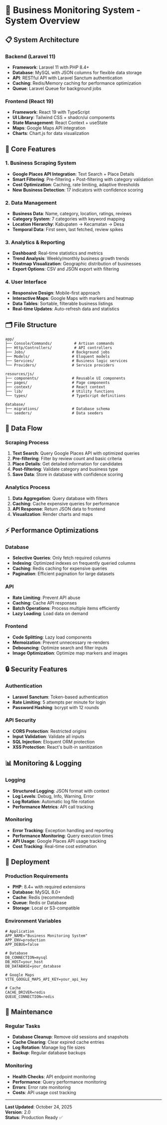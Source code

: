 # 🚀 Business Monitoring System - System Overview

## 📋 System Architecture

### **Backend (Laravel 11)**
- **Framework**: Laravel 11 with PHP 8.4+
- **Database**: MySQL with JSON columns for flexible data storage
- **API**: RESTful API with Laravel Sanctum authentication
- **Caching**: Redis/Memory caching for performance optimization
- **Queue**: Laravel Queue for background jobs

### **Frontend (React 19)**
- **Framework**: React 19 with TypeScript
- **UI Library**: Tailwind CSS + shadcn/ui components
- **State Management**: React Context + useState
- **Maps**: Google Maps API integration
- **Charts**: Chart.js for data visualization

## 🔧 Core Features

### **1. Business Scraping System**
- **Google Places API Integration**: Text Search + Place Details
- **Smart Filtering**: Pre-filtering + Post-filtering with category validation
- **Cost Optimization**: Caching, rate limiting, adaptive thresholds
- **New Business Detection**: 17 indicators with confidence scoring

### **2. Data Management**
- **Business Data**: Name, category, location, ratings, reviews
- **Category System**: 7 categories with keyword mapping
- **Location Hierarchy**: Kabupaten → Kecamatan → Desa
- **Temporal Data**: First seen, last fetched, review spikes

### **3. Analytics & Reporting**
- **Dashboard**: Real-time statistics and metrics
- **Trend Analysis**: Weekly/monthly business growth trends
- **Heatmap Visualization**: Geographic distribution of businesses
- **Export Options**: CSV and JSON export with filtering

### **4. User Interface**
- **Responsive Design**: Mobile-first approach
- **Interactive Maps**: Google Maps with markers and heatmap
- **Data Tables**: Sortable, filterable business listings
- **Real-time Updates**: Auto-refresh data and statistics

## 🗂️ File Structure

```
app/
├── Console/Commands/          # Artisan commands
├── Http/Controllers/          # API controllers
├── Jobs/                     # Background jobs
├── Models/                   # Eloquent models
├── Services/                 # Business logic services
└── Providers/                # Service providers

resources/js/
├── components/               # Reusable UI components
├── pages/                    # Page components
├── context/                  # React context
├── lib/                      # Utility functions
└── types/                    # TypeScript definitions

database/
├── migrations/               # Database schema
└── seeders/                  # Data seeders
```

## 🔄 Data Flow

### **Scraping Process**
1. **Text Search**: Query Google Places API with optimized queries
2. **Pre-filtering**: Filter by review count and basic criteria
3. **Place Details**: Get detailed information for candidates
4. **Post-filtering**: Validate category and business type
5. **Save Data**: Store in database with confidence scoring

### **Analytics Process**
1. **Data Aggregation**: Query database with filters
2. **Caching**: Cache expensive queries for performance
3. **API Response**: Return JSON data to frontend
4. **Visualization**: Render charts and maps

## ⚡ Performance Optimizations

### **Database**
- **Selective Queries**: Only fetch required columns
- **Indexing**: Optimized indexes on frequently queried columns
- **Caching**: Redis caching for expensive queries
- **Pagination**: Efficient pagination for large datasets

### **API**
- **Rate Limiting**: Prevent API abuse
- **Caching**: Cache API responses
- **Batch Operations**: Process multiple items efficiently
- **Lazy Loading**: Load data on demand

### **Frontend**
- **Code Splitting**: Lazy load components
- **Memoization**: Prevent unnecessary re-renders
- **Debouncing**: Optimize search and filter inputs
- **Image Optimization**: Optimize map markers and images

## 🔒 Security Features

### **Authentication**
- **Laravel Sanctum**: Token-based authentication
- **Rate Limiting**: 5 attempts per minute for login
- **Password Hashing**: bcrypt with 12 rounds

### **API Security**
- **CORS Protection**: Restricted origins
- **Input Validation**: Validate all inputs
- **SQL Injection**: Eloquent ORM protection
- **XSS Protection**: React's built-in sanitization

## 📊 Monitoring & Logging

### **Logging**
- **Structured Logging**: JSON format with context
- **Log Levels**: Debug, Info, Warning, Error
- **Log Rotation**: Automatic log file rotation
- **Performance Metrics**: API call tracking

### **Monitoring**
- **Error Tracking**: Exception handling and reporting
- **Performance Monitoring**: Query execution times
- **API Usage**: Google Places API usage tracking
- **Cost Tracking**: Real-time cost estimation

## 🚀 Deployment

### **Production Requirements**
- **PHP**: 8.4+ with required extensions
- **Database**: MySQL 8.0+
- **Cache**: Redis (recommended)
- **Queue**: Redis or Database
- **Storage**: Local or S3-compatible

### **Environment Variables**
```env
# Application
APP_NAME="Business Monitoring System"
APP_ENV=production
APP_DEBUG=false

# Database
DB_CONNECTION=mysql
DB_HOST=your_host
DB_DATABASE=your_database

# Google Maps
VITE_GOOGLE_MAPS_API_KEY=your_api_key

# Cache
CACHE_DRIVER=redis
QUEUE_CONNECTION=redis
```

## 🔧 Maintenance

### **Regular Tasks**
- **Database Cleanup**: Remove old sessions and snapshots
- **Cache Clearing**: Clear expired cache entries
- **Log Rotation**: Manage log file sizes
- **Backup**: Regular database backups

### **Monitoring**
- **Health Checks**: API endpoint monitoring
- **Performance**: Query performance monitoring
- **Errors**: Error rate monitoring
- **Costs**: API usage cost tracking

---

**Last Updated**: October 24, 2025  
**Version**: 2.0  
**Status**: Production Ready ✅
